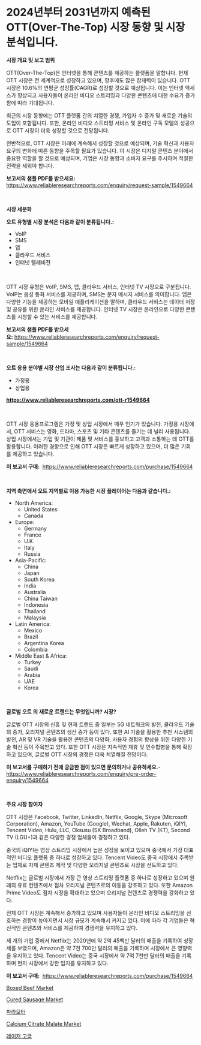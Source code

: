 <p><h1>2024년부터 2031년까지 예측된 OTT(Over-The-Top) 시장 동향 및 시장 분석입니다.</h1></p><p><strong>시장 개요 및 보고 범위</strong></p>
<p><p>OTT(Over-The-Top)은 인터넷을 통해 콘텐츠를 제공하는 플랫폼을 말합니다. 현재 OTT 시장은 전 세계적으로 성장하고 있으며, 향후에도 많은 잠재력이 있습니다. OTT 시장은 10.6%의 연평균 성장률(CAGR)로 성장할 것으로 예상됩니다. 이는 인터넷 액세스가 향상되고 사용자들이 온라인 비디오 스트리밍과 다양한 콘텐츠에 대한 수요가 증가함에 따라 기대됩니다.</p><p>최근의 시장 동향에는 OTT 플랫폼 간의 치열한 경쟁, 가입자 수 증가 및 새로운 기술의 도입이 포함됩니다. 또한, 온라인 비디오 스트리밍 서비스 및 온라인 구독 모델의 성공으로 OTT 시장이 더욱 성장할 것으로 전망됩니다.</p><p>전반적으로, OTT 시장은 미래에 계속해서 성장할 것으로 예상되며, 기술 혁신과 사용자 요구의 변화에 따른 동향을 주목할 필요가 있습니다. 이 시장은 디지털 콘텐츠 분야에서 중요한 역할을 할 것으로 예상되며, 기업은 시장 동향과 소비자 요구를 주시하며 적절한 전략을 세워야 합니다.</p></p>
<p><strong>보고서의 샘플 PDF를 받으세요:</strong> <a href="https://www.reliableresearchreports.com/enquiry/request-sample/1549664">https://www.reliableresearchreports.com/enquiry/request-sample/1549664</a></p>
<p>&nbsp;</p>
<p><strong>시장 세분화</strong></p>
<p><strong>오트 유형별 시장 분석은 다음과 같이 분류됩니다.:</strong></p>
<p><ul><li>VoIP</li><li>SMS</li><li>앱</li><li>클라우드 서비스</li><li>인터넷 텔레비전</li></ul></p>
<p>&nbsp;</p>
<p><p>OTT 시장 유형은 VoIP, SMS, 앱, 클라우드 서비스, 인터넷 TV 시장으로 구분됩니다. VoIP는 음성 통화 서비스를 제공하며, SMS는 문자 메시지 서비스를 의미합니다. 앱은 다양한 기능을 제공하는 모바일 애플리케이션을 말하며, 클라우드 서비스는 데이터 저장 및 공유를 위한 온라인 서비스를 제공합니다. 인터넷 TV 시장은 온라인으로 다양한 콘텐츠를 시청할 수 있는 서비스를 제공합니다.</p></p>
<p><strong>보고서의 샘플 PDF를 받으세요:</strong>&nbsp;<a href="https://www.reliableresearchreports.com/enquiry/request-sample/1549664">https://www.reliableresearchreports.com/enquiry/request-sample/1549664</a></p>
<p>&nbsp;</p>
<p><strong> 오트 응용 분야별 시장 산업 조사는 다음과 같이 분류됩니다.:</strong></p>
<p><ul><li>가정용</li><li>상업용</li></ul></p>
<p><strong><a href="https://www.reliableresearchreports.com/ott-r1549664">https://www.reliableresearchreports.com/ott-r1549664</a></strong></p>
<p>&nbsp;</p>
<p><p>OTT 시장 응용프로그램은 가정 및 상업 시장에서 매우 인기가 있습니다. 가정용 시장에서, OTT 서비스는 영화, 드라마, 스포츠 및 기타 콘텐츠를 즐기는 데 널리 사용됩니다. 상업 시장에서는 기업 및 기관이 제품 및 서비스를 홍보하고 고객과 소통하는 데 OTT를 활용합니다. 이러한 경향으로 인해 OTT 시장은 빠르게 성장하고 있으며, 더 많은 기회를 제공하고 있습니다.</p></p>
<p><strong>이 보고서 구매:</strong>&nbsp; <a href="https://www.reliableresearchreports.com/purchase/1549664">https://www.reliableresearchreports.com/purchase/1549664</a></p>
<p>&nbsp;</p>
<p><strong>지역 측면에서 오트 지역별로 이용 가능한 시장 플레이어는 다음과 같습니다.:</strong></p>
<p><ul>
    <li>
        North America:
        <ul>
            <li>United States</li>
            <li>Canada</li>
        </ul>
    </li>
    <li>
        Europe:
        <ul>
            <li>Germany</li>
            <li>France</li>
            <li>U.K.</li>
            <li>Italy</li>
            <li>Russia</li>
        </ul>
    </li>
    <li>
        Asia-Pacific:
        <ul>
            <li>China</li>
            <li>Japan</li>
            <li>South Korea</li>
            <li>India</li>
            <li>Australia</li>
            <li>China Taiwan</li>
            <li>Indonesia</li>
            <li>Thailand</li>
            <li>Malaysia</li>
        </ul>
    </li>
    <li>
        Latin America:
        <ul>
            <li>Mexico</li>
            <li>Brazil</li>
            <li>Argentina Korea</li>
            <li>Colombia</li>
        </ul>
    </li>
    <li>
        Middle East & Africa:
        <ul>
            <li>Turkey</li>
            <li>Saudi</li>
            <li>Arabia</li>
            <li>UAE</li>
            <li>Korea</li>
        </ul>
    </li>
    </ul></p>
<p>&nbsp;</p>
<p><strong>글로벌 오트 의 새로운 트렌드는 무엇입니까? 시장?</strong></p>
<p><p>글로벌 OTT 시장의 신흥 및 현재 트렌드 중 일부는 5G 네트워크의 발전, 클라우드 기술의 증가, 오리지널 콘텐츠의 생산 증가 등이 있다. 또한 AI 기술을 활용한 추천 시스템의 발전, AR 및 VR 기술을 활용한 콘텐츠의 다양화, 사용자 경험의 향상을 위한 다양한 기술 혁신 등이 주목받고 있다. 또한 OTT 시장은 지속적인 제휴 및 인수합병을 통해 확장하고 있으며, 글로벌 OTT 시장의 경쟁은 더욱 치열해질 전망이다.</p></p>
<p><strong>이 보고서를 구매하기 전에 궁금한 점이 있으면 문의하거나 공유하세요.</strong>- <a href="https://www.reliableresearchreports.com/enquiry/pre-order-enquiry/1549664">https://www.reliableresearchreports.com/enquiry/pre-order-enquiry/1549664</a></p>
<p>&nbsp;</p>
<p><strong>주요 시장 참여자</strong></p>
<p><p>OTT 시장은 Facebook, Twitter, LinkedIn, Netflix, Google, Skype (Microsoft Corporation), Amazon, YouTube (Google), Wechat, Apple, Rakuten, iQIYI, Tencent Video, Hulu, LLC, Oksusu (SK Broadband), Olleh TV (KT), Second TV (LGU+)과 같은 다양한 경쟁 업체들이 경쟁하고 있다. </p><p>중국의 iQIYI는 영상 스트리밍 시장에서 높은 성장을 보이고 있으며 중국에서 가장 대표적인 비디오 플랫폼 중 하나로 성장하고 있다. Tencent Video도 중국 시장에서 주목받는 업체로 자체 콘텐츠 제작 및 다양한 오리지널 콘텐츠로 시장을 선도하고 있다. </p><p>Netflix는 글로벌 시장에서 가장 큰 영상 스트리밍 플랫폼 중 하나로 성장하고 있으며 원래의 유료 컨텐츠에서 점차 오리지널 콘텐츠로의 이동을 강조하고 있다. 또한 Amazon Prime Video도 점차 시장을 확대하고 있으며 오리지널 컨텐츠로 경쟁력을 강화하고 있다.</p><p>전체 OTT 시장은 계속해서 증가하고 있으며 사용자들이 온라인 비디오 스트리밍을 선호하는 경향이 높아지면서 시장 규모가 계속해서 커지고 있다. 이에 따라 각 기업들은 혁신적인 콘텐츠와 서비스를 제공하여 경쟁력을 유지하고 있다.</p><p>세 개의 기업 중에서 Netflix는 2020년에 약 2억 45백만 달러의 매출을 기록하여 성장세를 보였으며, Amazon은 약 7천 700만 달러의 매출을 기록하며 시장에서 큰 영향력을 유지하고 있다. Tencent Video는 중국 시장에서 약 7억 7천만 달러의 매출을 기록하며 현지 시장에서 강한 입지를 유지하고 있다.</p></p>
<p><strong>이 보고서 구매:</strong>&nbsp;&nbsp;<a href="https://www.reliableresearchreports.com/purchase/1549664">https://www.reliableresearchreports.com/purchase/1549664</a></p>
<p><p><a href="https://github.com/kufem1/Market-Research-Report-List-2/blob/main/boxed-beef-market.md">Boxed Beef Market</a></p><p><a href="https://github.com/kosella/Market-Research-Report-List-2/blob/main/cured-sausage-market.md">Cured Sausage Market</a></p><p><a href="https://github.com/jntpkh496620/Market-Research-Report-List-1/blob/main/294215916639.md">파라모터</a></p><p><a href="https://issuu.com/reportprime-2/docs/calcium-citrate-malate-market-size-2030.pptx">Calcium Citrate Malate Market</a></p><p><a href="https://medium.com/@genius6587678/%EB%A0%88%EC%9D%B4%EC%A0%80-%EA%B3%A0%EA%B8%80-%EC%8B%9C%EC%9E%A5-%EC%8B%9C%EC%9E%A5-%EC%A0%90%EC%9C%A0%EC%9C%A8-%EC%8B%9C%EC%9E%A5-%EB%8F%99%ED%96%A5-%EB%B0%8F-%EB%AF%B8%EB%9E%98-%EC%84%B1%EC%9E%A5-%ED%83%90%EC%83%89-3ad46ee083a6">레이저 고글</a></p></p>